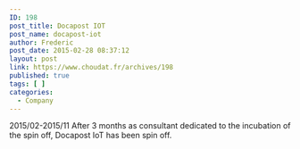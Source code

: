 ```yaml
---
ID: 198
post_title: Docapost IOT
post_name: docapost-iot
author: Frederic
post_date: 2015-02-28 08:37:12
layout: post
link: https://www.choudat.fr/archives/198
published: true
tags: [ ]
categories:
  - Company
---
```

2015/02-2015/11 After 3 months as consultant dedicated to the incubation of the spin off, Docapost IoT has been spin off.